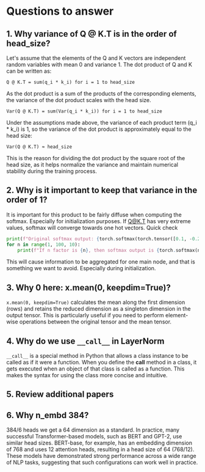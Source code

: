 # Questions to answer
## 1. Why variance of Q @ K.T is in the order of head_size?

Let's assume that the elements of the Q and K vectors are independent random variables with mean 0 and variance 1. The dot product of Q and K can be written as:

```Q @ K.T = sum(q_i * k_i) for i = 1 to head_size```

As the dot product is a sum of the products of the corresponding elements, the variance of the dot product scales with the head size.

```Var(Q @ K.T) = sum(Var(q_i * k_i)) for i = 1 to head_size```

Under the assumptions made above, the variance of each product term (q_i * k_i) is 1, so the variance of the dot product is approximately equal to the head size:

```Var(Q @ K.T) ≈ head_size```

This is the reason for dividing the dot product by the square root of the head size, as it helps normalize the variance and maintain numerical stability during the training process.

## 2. Why is it important to keep that variance in the order of 1?

It is important for this product to be fairly diffuse when computing the softmax. Especially for initialization purposes. If Q@K.T has very extreme values, softmax will converge towards one hot vectors.
Quick check
```python
print(f"Original softmax output: {torch.softmax(torch.tensor([0.1, -0.2, 0.3, -0.2, 0.5]), dim=-1)}")
for n in range(1, 100, 10):
    print(f"If n factor is {n}, then softmax output is {torch.softmax(n*torch.tensor([0.1, -0.2, 0.3, -0.2, 0.5]), dim=-1)}")
```
This will cause information to be aggregated for one main node, and that is something we want to avoid. Especially during initialization.

## 3. Why 0 here: x.mean(0, keepdim=True)?

```x.mean(0, keepdim=True)``` calculates the mean along the first dimension (rows) and retains the reduced dimension as a singleton dimension in the output tensor. This is particularly useful if you need to perform element-wise operations between the original tensor and the mean tensor.

## 4. Why do we use ```__call__``` in LayerNorm
`__call__` is a special method in Python that allows a class instance to be called as if it were a function. When you define the __call__ method in a class, it gets executed when an object of that class is called as a function. This makes the syntax for using the class more concise and intuitive.
## 5. Review additional papers

## 6. Why n_embd 384?
384/6 heads we get a 64 dimension as a standard. In practice, many successful Transformer-based models, such as BERT and GPT-2, use similar head sizes. BERT-base, for example, has an embedding dimension of 768 and uses 12 attention heads, resulting in a head size of 64 (768/12). These models have demonstrated strong performance across a wide range of NLP tasks, suggesting that such configurations can work well in practice.